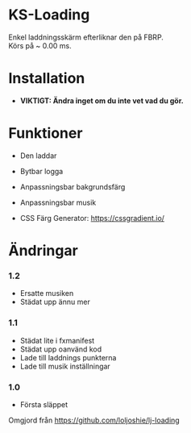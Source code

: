 # KS-Loading

Enkel laddningsskärm efterliknar den på FBRP.
<br>
Körs på ~ 0.00 ms.
<br>

# Installation

* **VIKTIGT: Ändra inget om du inte vet vad du gör.**

# Funktioner
* Den laddar
* Bytbar logga 
* Anpassningsbar bakgrundsfärg
* Anpassningsbar musik

* CSS Färg Generator: https://cssgradient.io/

# Ändringar

### 1.2
* Ersatte musiken
* Städat upp ännu mer

### 1.1
* Städat lite i fxmanifest
* Städat upp oanvänd kod
* Lade till laddnings punkterna
* Lade till musik inställningar

### 1.0
* Första släppet

Omgjord från https://github.com/loljoshie/lj-loading
